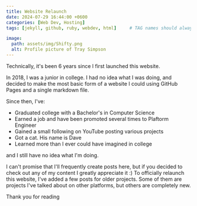 ```yaml
---
title: Website Relaunch
date: 2024-07-29 16:44:00 +0600
categories: [Web Dev, Hosting]
tags: [jekyll, github, ruby, webdev, html]     # TAG names should always be lowercase

image:
  path: assets/img/Shifty.png
  alt: Profile picture of Tray Simpson
---
```


Technically, it's been 6 years since I first launched this website. 

In 2018, I was a junior in college. I had no idea what I was doing, and decided to make the most basic form of a website I could using GitHub Pages and a single markdown file.

Since then, I've:

- Graduated college with a Bachelor's in Computer Science
- Earned a job and have been promoted several times to Plaftorm Engineer
- Gained a small following on YouTube posting various projects
- Got a cat. His name is Dave
- Learned more than I ever could have imagined in college

and I still have no idea what I'm doing. 

I can't promise that I'll frequently create posts here, but if you decided to check out any of my content I greatly appreciate it :) To officially relaunch this website, I've added a few posts for older projects. Some of them are projects I've talked about on other platforms, but others are completely new. 

Thank you for reading


